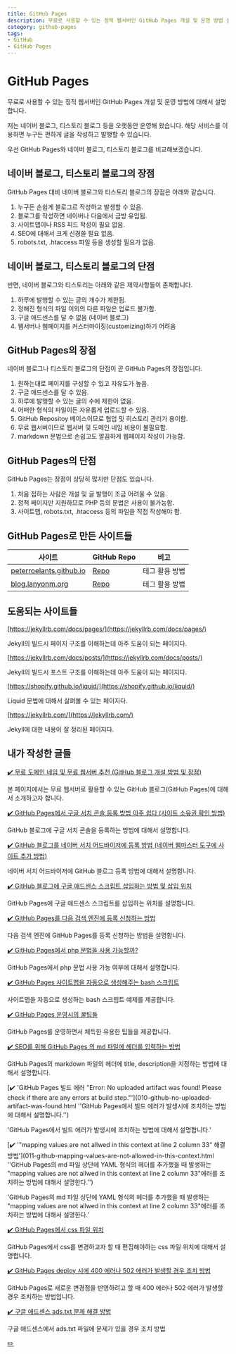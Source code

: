 ```yaml
---
title: GitHub Pages
description: 무료로 사용할 수 있는 정적 웹서버인 GitHub Pages 개설 및 운영 방법 설명
category: github-pages
tags:
- GitHub
- GitHub Pages
---
```



GitHub Pages
===


무료로 사용할 수 있는 정적 웹서버인 GitHub Pages 개설 및 운영 방법에 대해서 설명합니다.


저는 네이버 블로그, 티스토리 블로그 등을 오랫동안 운영해 왔습니다. 
해당 서비스를 이용하면 누구든 편하게 글을 작성하고 발행할 수 있습니다. 


우선 GitHub Pages와 네이버 블로그, 티스토리 블로그를 비교해보겠습니다.


네이버 블로그, 티스토리 블로그의 장점
---


GitHub Pages 대비 네이버 블로그와 티스토리 블로그의 장점은 아래와 같습니다.
1. 누구든 손쉽게 블로그르 작성하고 발생할 수 있음.
2. 블로그를 작성하면 네이버나 다음에서 금방 유입됨.
3. 사이트맵이나 RSS 피드 작성이 필요 없음.
4. SEO에 대해서 크게 신경쓸 필요 없음.
5. robots.txt, .htaccess 파일 등을 생성할 필요가 없음.


네이버 블로그, 티스토리 블로그의 단점
---


반면, 네이버 블로그와 티스토리는 아래와 같은 제약사항들이 존재합니다. 
1. 하루에 발행할 수 있는 글의 개수가 제한됨.
2. 정해진 형식의 파일 이외의 다른 파일은 업로드 불가함.
3. 구글 애드센스를 달 수 없음 (네이버 블로그)
4. 웹서버나 웹페이지를 커스터마이징(customizing)하기 어려움


GitHub Pages의 장점
---


네이버 블로그나 티스토리 블로그의 단점이 곧 GitHub Pages의 장점입니다.
1. 원하는대로 페이지를 구성할 수 있고 자유도가 높음.
2. 구글 애드센스를 달 수 있음.
3. 하루에 발행할 수 있는 글의 수에 제한이 없음.
4. 어떠한 형식의 파일이든 자유롭게 업로드할 수 있음.
5. GitHub Repositoy 베이스이므로 협업 및 히스토리 관리가 용이함.
6. 무료 웹서버이므로 웹서버 및 도메인 네임 비용이 불필요함.
7. markdown 문법으로 손쉽고도 깔끔하게 웹페이지 작성이 가능함.


GitHub Pages의 단점
---


GitHub Pages는 장점이 상당히 많지만 단점도 있습니다. 
1. 처음 접하는 사람은 개설 및 글 발행이 조금 어려울 수 있음.
2. 정적 페이지만 지원하므로 PHP 등의 문법은 사용이 불가능함.
3. 사이트맵, robots.txt, .htaccess 등의 파일을 직접 작성해야 함.


GitHub Pages로 만든 사이트들
---


|사이트|GitHub Repo|비고|
|---|---|---|
|[peterroelants.github.io](https://peterroelants.github.io)|[Repo](https://github.com/peterroelants/peterroelants.github.io)|테그 활용 방법|
|[blog.lanyonm.org](https://blog.lanyonm.org)|[Repo](https://github.com/lanyonm/lanyonm.github.io)|테그 활용 방법|


도움되는 사이트들
---


[https://jekyllrb.com/docs/pages/](https://jekyllrb.com/docs/pages/)


Jekyll의 빌드시 페이지 구조를 이해하는데 아주 도움이 되는 페이지다. 


[https://jekyllrb.com/docs/posts/](https://jekyllrb.com/docs/posts/)


Jekyll의 빌드시 포스트 구조를 이해하는데 아주 도움이 되는 페이지다.


[https://shopify.github.io/liquid/](https://shopify.github.io/liquid/)


Liquid 문법에 대해서 살펴볼 수 있는 페이지다. 


[https://jekyllrb.com/](https://jekyllrb.com/)


Jekyll에 대한 내용이 잘 정리된 페이지다. 


내가 작성한 글들
---


[✔️ 무료 도메인 네임 및 무료 웹서버 추천 (GitHub 블로그 개설 방법 및 장점)](001_advantage_of_github_blog.html '본 페이지에서는 무료 웹서버로 활용할 수 있는 GitHub 블로그(GitHub Pages)에 대해서 소개하고자 합니다.')


본 페이지에서는 무료 웹서버로 활용할 수 있는 GitHub 블로그(GitHub Pages)에 대해서 소개하고자 합니다.


[✔️ GitHub Pages에서 구글 서치 콘솔 등록 방법 아주 쉽다 (사이트 소유권 확인 방법)](002_google_search_console_apply.html 'GitHub 블로그에 구글 서치 콘솔을 등록하는 방법에 대해서 설명합니다.')


GitHub 블로그에 구글 서치 콘솔을 등록하는 방법에 대해서 설명합니다.


[✔️ GitHub 블로그를 네이버 서치 어드바이저에 등록 방법 (네이버 웹마스터 도구에 사이트 추가 방법) ](003_naver_search_advisor.html '네이버 서치 어드바이저에 GitHub 블로그 등록 방법에 대해서 설명합니다.')


네이버 서치 어드바이저에 GitHub 블로그 등록 방법에 대해서 설명합니다.


[✔️ GitHub 블로그에 구글 애드센스 스크립트 삽입하는 방법 및 삽입 위치](004_google_adsense_github_pages.html 'GitHub Pages에 구글 애드센스 스크립트를 삽입하는 위치를 설명합니다.')


GitHub Pages에 구글 애드센스 스크립트를 삽입하는 위치를 설명합니다.


[✔️ GitHub Pages를 다음 검색 엔진에 등록 신청하는 방법](005_add_to_daum_search_engine.html '다음 검색 엔진에 GitHub Pages를 등록 신청하는 방법을 설명합니다.')


다음 검색 엔진에 GitHub Pages를 등록 신청하는 방법을 설명합니다.


[✔️ GitHub Pages에서 php 문법을 사용 가능할까?](006.html 'GitHub Pages에서 php 문법 사용 가능 여부에 대해서 설명합니다. ')


GitHub Pages에서 php 문법 사용 가능 여부에 대해서 설명합니다. 


[✔️ GitHub Pages 사이트맵을 자동으로 생성해주는 bash 스크립트](007.html '사이트맵을 자동으로 생성하는 bash 스크립트 예제를 제공합니다.')


사이트맵을 자동으로 생성하는 bash 스크립트 예제를 제공합니다.


[✔️ GitHub Pages 운영시의 꿀팁들](008.html 'GitHub Pages를 운영하면서 체득한 유용한 팁들을 제공합니다.')


GitHub Pages를 운영하면서 체득한 유용한 팁들을 제공합니다.


[✔️ SEO를 위해 GitHub Pages 의 md 파일에 헤더를 입력하는 방법](009.html 'GitHub Pages의 markdown 파일의 헤더에 title, description을 지정하는 방법에 대해서 설명합니다.')


GitHub Pages의 markdown 파일의 헤더에 title, description을 지정하는 방법에 대해서 설명합니다.


[✔️ 'GitHub Pages 빌드 에러 \"Error: No uploaded artifact was found! Please check if there are any errors at build step.\"'](010-github-no-uploaded-artifact-was-found.html ''GitHub Pages에서 빌드 에러가 발생시에 조치하는 방법에 대해서 설명합니다.'')


'GitHub Pages에서 빌드 에러가 발생시에 조치하는 방법에 대해서 설명합니다.'


[✔️ '\"mapping values are not allwed in this context at line 2 column 33\" 해결 방법'](011-github-mapping-values-are-not-allowed-in-this-context.html ''GitHub Pages의 md 파일 상단에 YAML 형식의 헤더를 추가했을 때 발생하는 \"mapping values are not allwed in this context at line 2 column 33\"에러를 조치하는 방법에 대해서 설명한다.'')


'GitHub Pages의 md 파일 상단에 YAML 형식의 헤더를 추가했을 때 발생하는 \"mapping values are not allwed in this context at line 2 column 33\"에러를 조치하는 방법에 대해서 설명한다.'


[✔️ GitHub Pages에서 css 파일 위치](012-github-pages-css-file-path.html 'GitHub Pages에서 css를 변경하고자 할 때 편집해야하는 css 파일 위치에 대해서 설명합니다.')


GitHub Pages에서 css를 변경하고자 할 때 편집해야하는 css 파일 위치에 대해서 설명합니다.


[✔️ GitHub Pages deploy 시에 400 에러나 502 에러가 발생할 경우 조치 방법](013-github-pages-deploy-error-400-502.html 'GitHub Pages로 새로운 변경점을 반영하려고 할 때 400 에러나 502 에러가 발생할 경우 조치하는 방법입니다.')


GitHub Pages로 새로운 변경점을 반영하려고 할 때 400 에러나 502 에러가 발생할 경우 조치하는 방법입니다.


[✔️ 구글 애드센스 ads.txt 문제 해결 방법](014-google-adsense-ads-txt-warning.html '구글 애드센스에서 ads.txt 파일에 문제가 있을 경우 조치 방법')


구글 애드센스에서 ads.txt 파일에 문제가 있을 경우 조치 방법


[✏️ ](https://www.github.com/boyinblue/boyinblue.github.io/edit/main/002_github_blog/index.md '수정하기')

